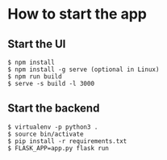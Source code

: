 # How to start the app

## Start the UI
    $ npm install
    $ npm install -g serve (optional in Linux)
    $ npm run build
    $ serve -s build -l 3000

## Start the backend
    $ virtualenv -p python3 .
    $ source bin/activate
    $ pip install -r requirements.txt
    $ FLASK_APP=app.py flask run